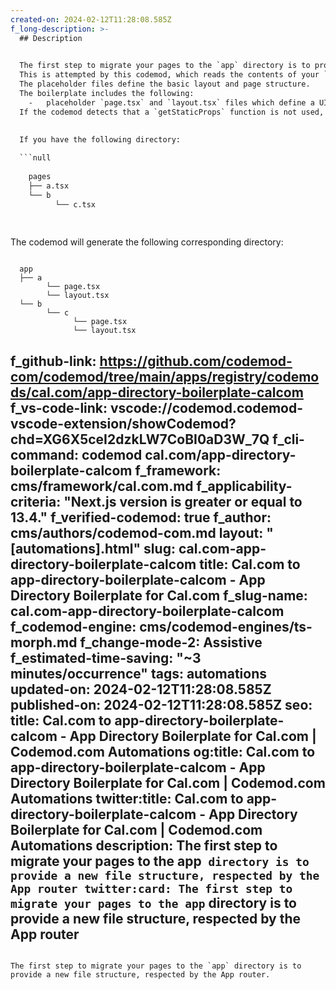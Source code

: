 ```yaml
---
created-on: 2024-02-12T11:28:08.585Z
f_long-description: >-
  ## Description
  

  The first step to migrate your pages to the `app` directory is to provide a new file structure, respected by the App router.
  This is attempted by this codemod, which reads the contents of your `pages` directory and creates the placeholder files.
  The placeholder files define the basic layout and page structure.
  The boilerplate includes the following:
    -   placeholder `page.tsx` and `layout.tsx` files which define a UI unique to a route.
  If the codemod detects that a `getStaticProps` function is not used, it will be removed. Otherwise, it will remove the `export` keyword from the function definition.
  

  If you have the following directory:
  
  ```null
  
    pages
    ├── a.tsx
    └── b
          └── c.tsx
  
  
  ```
  The codemod will generate the following corresponding directory:
  
  ```null
  
    app
    ├── a
          └── page.tsx
          └── layout.tsx
    └── b
          └── c
                └── page.tsx
                └── layout.tsx
  
  ```
f_github-link: https://github.com/codemod-com/codemod/tree/main/apps/registry/codemods/cal.com/app-directory-boilerplate-calcom
f_vs-code-link: vscode://codemod.codemod-vscode-extension/showCodemod?chd=XG6X5ceI2dzkLW7CoBI0aD3W_7Q
f_cli-command: codemod cal.com/app-directory-boilerplate-calcom
f_framework: cms/framework/cal.com.md
f_applicability-criteria: "Next.js version is greater or equal to 13.4."
f_verified-codemod: true
f_author: cms/authors/codemod-com.md
layout: "[automations].html"
slug: cal.com-app-directory-boilerplate-calcom
title: Cal.com to app-directory-boilerplate-calcom - App Directory Boilerplate for Cal.com
f_slug-name: cal.com-app-directory-boilerplate-calcom
f_codemod-engine: cms/codemod-engines/ts-morph.md
f_change-mode-2: Assistive
f_estimated-time-saving: "~3 minutes/occurrence"
tags: automations
updated-on: 2024-02-12T11:28:08.585Z
published-on: 2024-02-12T11:28:08.585Z
seo:
  title: Cal.com to app-directory-boilerplate-calcom - App Directory Boilerplate for Cal.com | Codemod.com Automations
  og:title: Cal.com to app-directory-boilerplate-calcom - App Directory Boilerplate for Cal.com | Codemod.com Automations
  twitter:title: Cal.com to app-directory-boilerplate-calcom - App Directory Boilerplate for Cal.com | Codemod.com Automations
  description: The first step to migrate your pages to the app` directory is to provide a new file structure, respected by the App router
  twitter:card: The first step to migrate your pages to the app` directory is to provide a new file structure, respected by the App router
---
```

The first step to migrate your pages to the `app` directory is to provide a new file structure, respected by the App router.